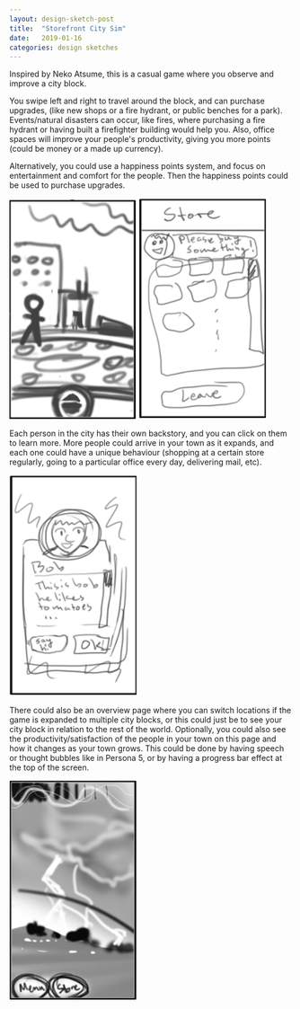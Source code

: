 ```yaml
---
layout: design-sketch-post
title:  "Storefront City Sim"
date:   2019-01-16
categories: design sketches
---
```


Inspired by Neko Atsume, this is a casual game where you observe and improve a city block.

You swipe left and right to travel around the block, and can purchase upgrades, (like new shops or a fire hydrant, or public benches for a park). Events/natural disasters can occur, like fires, where purchasing a fire hydrant or having built a firefighter building would help you. Also, office spaces will improve your people's productivity, giving you more points (could be money or a made up currency). 

Alternatively, you could use a happiness points system, and focus on entertainment and comfort for the people. Then the happiness points could be used to purchase upgrades.


![city](/site-assets/blog-images-2019/1-9-15-b.PNG)
![city](/site-assets/blog-images-2019/1-9-15-d.PNG)

Each person in the city has their own backstory, and you can click on them to learn more. More people could arrive in your town as it expands, and each one could have a unique behaviour (shopping at a certain store regularly, going to a particular office every day, delivering mail, etc).

![city](/site-assets/blog-images-2019/1-9-15-c.PNG)


There could also be an overview page where you can switch locations if the game is expanded to multiple city blocks, or this could just be to see your city block in relation to the rest of the world. Optionally, you could also see the productivity/satisfaction of the people in your town on this page and how it changes as your town grows. This could be done by having speech or thought bubbles like in Persona 5, or by having a progress bar effect at the top of the screen.

![city](/site-assets/blog-images-2019/1-9-15-a.PNG)



